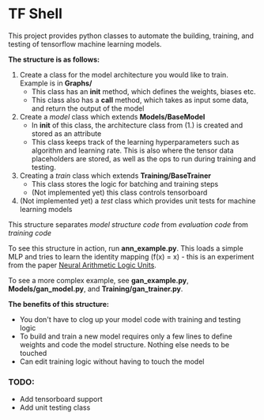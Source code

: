 # TF Shell

This project provides python classes to automate the building, training, and testing of tensorflow machine learning models.

**The structure is as follows:**
1. Create a class for the model architecture you would like to train. Example is in **Graphs/**
    - This class has an **__init__** method, which defines the weights, biases etc.
    - This class also has a **__call__** method, which takes as input some data, and return the output of the model
2. Create a *model* class which extends **Models/BaseModel**
    - In **__init__** of this class, the architecture class from (1.) is created and stored as an attribute
    - This class keeps track of the learning hyperparameters such as algorithm and learning rate. This is also where the tensor data placeholders are stored, as well as the ops to run during training and testing.
3. Creating a *train* class which extends **Training/BaseTrainer**
    - This class stores the logic for batching and training steps
    - (Not implemented yet) this class controls tensorboard
4. (Not implemented yet) a *test* class which provides unit tests for machine learning models

This structure separates *model structure code* from *evaluation code* from *training code*

To see this structure in action, run **ann_example.py**. This loads a simple MLP and tries to learn the identity mapping (f(x) = x) - this is an experiment from the paper [Neural Arithmetic Logic Units](https://arxiv.org/pdf/1808.00508.pdf).

To see a more complex example, see **gan_example.py**, **Models/gan_model.py**, and **Training/gan_trainer.py**.

**The benefits of this structure:**
* You don't have to clog up your model code with training and testing logic
* To build and train a new model requires only a few lines to define weights and code the model structure. Nothing else needs to be touched
* Can edit training logic without having to touch the model


### TODO:
* Add tensorboard support
* Add unit testing class

